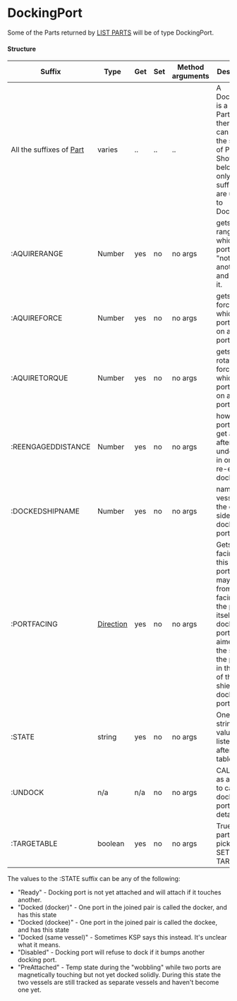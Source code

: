 DockingPort
===========

Some of the Parts returned by [LIST PARTS](../../command/list/index.html#vessel-lists) will be of type DockingPort.

#### Structure

Suffix            | Type      | Get | Set | Method arguments | Description
------------------|-----------|-----|-----|------------------|---------------------------------------------
All the suffixes of [Part](../part/index.html) | varies | .. | .. | .. | A DockingPort is a kind of Part, and therefore can use all the suffixes of Part.  Shown below are only the suffixes that are unique to DockingPort
:AQUIRERANGE      | Number    | yes | no  | no args | gets the range at which the port will "notice" another port and pull on it.
:AQUIREFORCE      | Number    | yes | no  | no args | gets the force with which the port pulls on another port.
:AQUIRETORQUE     | Number    | yes | no  | no args | gets the rotational force with which the port pulls on another port.
:REENGAGEDDISTANCE| Number    | yes | no  | no args | how far the port has to get away after undocking in order to re-enable docking.
:DOCKEDSHIPNAME   | Number    | yes | no  | no args | name of vessel on the other side of the docking port.
:PORTFACING       | [Direction](../direction/index.html) | yes | no  | no args | Gets the facing of this docking port which may differ from the facing of the part itself if the docking port is aimed out the side of the part, as in the case of the inline shielded docking port.
:STATE            | string    | yes | no  | no args | One of the string values listed below after the table.
:UNDOCK           | n/a       | n/a | no  | no args | CALL this as a method to cause the docking port to detach.
:TARGETABLE       | boolean | yes | no | no args | True if this part can be picked with SET TARGET TO

The values to the :STATE suffix can be any of the following:

* "Ready" - Docking port is not yet attached and will attach if it touches another. 
* "Docked (docker)" - One port in the joined pair is called the docker, and has this state 
* "Docked (dockee)" - One port in the joined pair is called the dockee, and has this state 
* "Docked (same vessel)" - Sometimes KSP says this instead.  It's unclear what it means. 
* "Disabled" - Docking port will refuse to dock if it bumps another docking port. 
* "PreAttached" - Temp state during the "wobbling" while two ports are magnetically touching but not yet docked solidly.  During this state the two vessels are still tracked as separate vessels and haven't become one yet.</ul>
